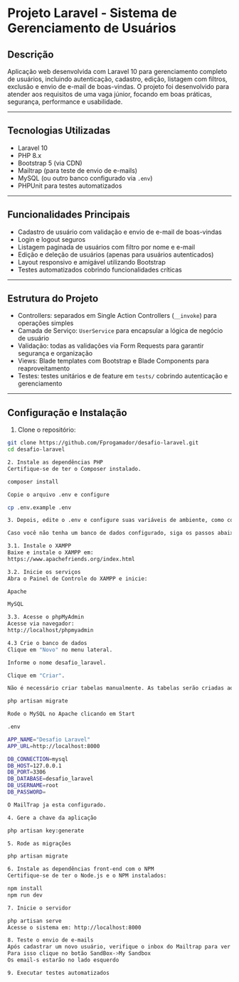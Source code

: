 # Projeto Laravel - Sistema de Gerenciamento de Usuários

## Descrição

Aplicação web desenvolvida com Laravel 10 para gerenciamento completo de usuários, incluindo autenticação, cadastro, edição, listagem com filtros, exclusão e envio de e-mail de boas-vindas. O projeto foi desenvolvido para atender aos requisitos de uma vaga júnior, focando em boas práticas, segurança, performance e usabilidade.

---

## Tecnologias Utilizadas

- Laravel 10
- PHP 8.x
- Bootstrap 5 (via CDN)
- Mailtrap (para teste de envio de e-mails)
- MySQL (ou outro banco configurado via `.env`)
- PHPUnit para testes automatizados

---

## Funcionalidades Principais

- Cadastro de usuário com validação e envio de e-mail de boas-vindas
- Login e logout seguros
- Listagem paginada de usuários com filtro por nome e e-mail
- Edição e deleção de usuários (apenas para usuários autenticados)
- Layout responsivo e amigável utilizando Bootstrap
- Testes automatizados cobrindo funcionalidades críticas

---

## Estrutura do Projeto

- Controllers: separados em Single Action Controllers (`__invoke`) para operações simples
- Camada de Serviço: `UserService` para encapsular a lógica de negócio de usuário
- Validação: todas as validações via Form Requests para garantir segurança e organização
- Views: Blade templates com Bootstrap e Blade Components para reaproveitamento
- Testes: testes unitários e de feature em `tests/` cobrindo autenticação e gerenciamento

---

## Configuração e Instalação

1. Clone o repositório:

```bash
git clone https://github.com/Fprogamador/desafio-laravel.git
cd desafio-laravel

2. Instale as dependências PHP
Certifique-se de ter o Composer instalado.

composer install

Copie o arquivo .env e configure

cp .env.example .env

3. Depois, edite o .env e configure suas variáveis de ambiente, como conexão com o banco de dados e Mailtrap:

Caso você não tenha um banco de dados configurado, siga os passos abaixo para usar o XAMPP, que já inclui o MySQL e o phpMyAdmin:

3.1. Instale o XAMPP
Baixe e instale o XAMPP em:
https://www.apachefriends.org/index.html

3.2. Inicie os serviços
Abra o Painel de Controle do XAMPP e inicie:

Apache

MySQL

3.3. Acesse o phpMyAdmin
Acesse via navegador:
http://localhost/phpmyadmin

4.3 Crie o banco de dados
Clique em "Novo" no menu lateral.

Informe o nome desafio_laravel.

Clique em "Criar".

Não é necessário criar tabelas manualmente. As tabelas serão criadas ao rodar o comando:

php artisan migrate

Rode o MySQL no Apache clicando em Start

.env 

APP_NAME="Desafio Laravel"
APP_URL=http://localhost:8000

DB_CONNECTION=mysql
DB_HOST=127.0.0.1
DB_PORT=3306
DB_DATABASE=desafio_laravel
DB_USERNAME=root
DB_PASSWORD=

O MailTrap ja esta configurado.

4. Gere a chave da aplicação

php artisan key:generate

5. Rode as migrações

php artisan migrate

6. Instale as dependências front-end com o NPM
Certifique-se de ter o Node.js e o NPM instalados:

npm install
npm run dev

7. Inicie o servidor

php artisan serve
Acesse o sistema em: http://localhost:8000

8. Teste o envio de e-mails
Após cadastrar um novo usuário, verifique o inbox do Mailtrap para ver o e-mail de boas-vindas.
Para isso clique no botão SandBox->My Sandbox
Os email-s estarão no lado esquerdo

9. Executar testes automatizados
